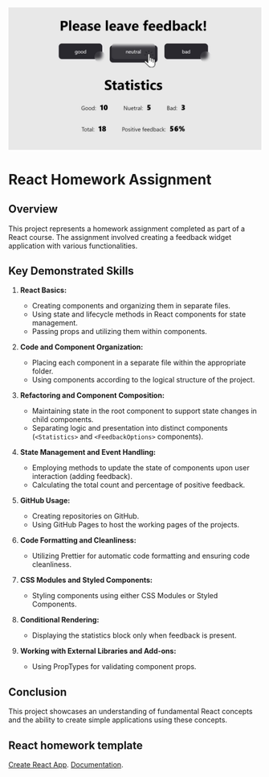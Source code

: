

<div align="center">
  <img src="https://github.com/olgatenison/goit-react-hw-02-feedback/blob/main/assets/12.jpg" alt="Project Image" width="600" />
</div>

# React Homework Assignment
## Overview

This project represents a homework assignment completed as part of a React
course. The assignment involved creating a feedback widget application with
various functionalities.

## Key Demonstrated Skills

1. **React Basics:**

   - Creating components and organizing them in separate files.
   - Using state and lifecycle methods in React components for state management.
   - Passing props and utilizing them within components.

2. **Code and Component Organization:**

   - Placing each component in a separate file within the appropriate folder.
   - Using components according to the logical structure of the project.

3. **Refactoring and Component Composition:**

   - Maintaining state in the root component to support state changes in child
     components.
   - Separating logic and presentation into distinct components (`<Statistics>`
     and `<FeedbackOptions>` components).

4. **State Management and Event Handling:**

   - Employing methods to update the state of components upon user interaction
     (adding feedback).
   - Calculating the total count and percentage of positive feedback.

5. **GitHub Usage:**

   - Creating repositories on GitHub.
   - Using GitHub Pages to host the working pages of the projects.

6. **Code Formatting and Cleanliness:**

   - Utilizing Prettier for automatic code formatting and ensuring code
     cleanliness.

7. **CSS Modules and Styled Components:**

   - Styling components using either CSS Modules or Styled Components.

8. **Conditional Rendering:**

   - Displaying the statistics block only when feedback is present.

9. **Working with External Libraries and Add-ons:**
   - Using PropTypes for validating component props.

## Conclusion

This project showcases an understanding of fundamental React concepts and the
ability to create simple applications using these concepts.

## React homework template

[Create React App](https://github.com/facebook/create-react-app).
[Documentation](https://facebook.github.io/create-react-app/docs/getting-started).
